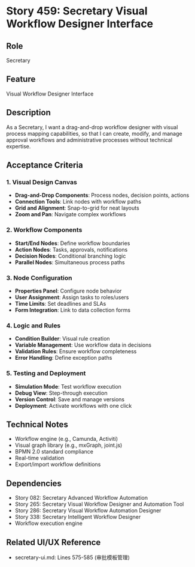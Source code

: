 # Story 459: Secretary Visual Workflow Designer Interface

## Role
Secretary

## Feature
Visual Workflow Designer Interface

## Description
As a Secretary, I want a drag-and-drop workflow designer with visual process mapping capabilities, so that I can create, modify, and manage approval workflows and administrative processes without technical expertise.

## Acceptance Criteria

### 1. Visual Design Canvas
- **Drag-and-Drop Components**: Process nodes, decision points, actions
- **Connection Tools**: Link nodes with workflow paths
- **Grid and Alignment**: Snap-to-grid for neat layouts
- **Zoom and Pan**: Navigate complex workflows

### 2. Workflow Components
- **Start/End Nodes**: Define workflow boundaries
- **Action Nodes**: Tasks, approvals, notifications
- **Decision Nodes**: Conditional branching logic
- **Parallel Nodes**: Simultaneous process paths

### 3. Node Configuration
- **Properties Panel**: Configure node behavior
- **User Assignment**: Assign tasks to roles/users
- **Time Limits**: Set deadlines and SLAs
- **Form Integration**: Link to data collection forms

### 4. Logic and Rules
- **Condition Builder**: Visual rule creation
- **Variable Management**: Use workflow data in decisions
- **Validation Rules**: Ensure workflow completeness
- **Error Handling**: Define exception paths

### 5. Testing and Deployment
- **Simulation Mode**: Test workflow execution
- **Debug View**: Step-through execution
- **Version Control**: Save and manage versions
- **Deployment**: Activate workflows with one click

## Technical Notes
- Workflow engine (e.g., Camunda, Activiti)
- Visual graph library (e.g., mxGraph, joint.js)
- BPMN 2.0 standard compliance
- Real-time validation
- Export/import workflow definitions

## Dependencies
- Story 082: Secretary Advanced Workflow Automation
- Story 265: Secretary Visual Workflow Designer and Automation Tool
- Story 286: Secretary Visual Workflow Automation Designer
- Story 338: Secretary Intelligent Workflow Designer
- Workflow execution engine

## Related UI/UX Reference
- secretary-ui.md: Lines 575-585 (审批模板管理)
